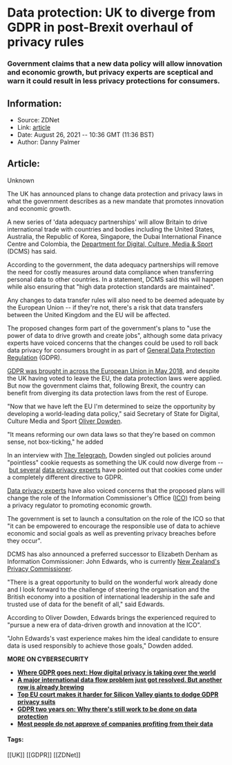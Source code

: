 # Data protection: UK to diverge from GDPR in post-Brexit overhaul of privacy rules
### Government claims that a new data policy will allow innovation and economic growth, but privacy experts are sceptical and warn it could result in less privacy protections for consumers.

## Information:
+ Source: ZDNet
+ Link: [article](https://www.zdnet.com/article/data-protection-to-diverge-from-gdpr-in-post-brexit-overhaul-of-privacy-rules/)
+ Date: August 26, 2021 -- 10:36 GMT (11:36 BST)
+ Author: Danny Palmer


## Article:
Unknown

The UK has announced plans to change data protection and privacy laws in what the government describes as a new mandate that promotes innovation and economic growth.

A new series of 'data adequacy partnerships' will allow Britain to drive international trade with countries and bodies including the United States, Australia, the Republic of Korea, Singapore, the Dubai International Finance Centre and Colombia, the [Department for Digital, Culture, Media & Sport](https://www.gov.uk/government/news/uk-unveils-post-brexit-global-data-plans-to-boost-growth-increase-trade-and-improve-healthcare) (DCMS) has said.


According to the government, the data adequacy partnerships will remove the need for costly measures around data compliance when transferring personal data to other countries. In a statement, DCMS said this will happen while also ensuring that "high data protection standards are maintained".

Any changes to data transfer rules will also need to be deemed adequate by the European Union -- if they're not, there's a risk that data transfers between the United Kingdom and the EU will be affected.

The proposed changes form part of the government's plans to "use the power of data to drive growth and create jobs", although some data privacy experts have voiced concerns that the changes could be used to roll back data privacy for consumers brought in as part of [General Data Protection Regulation](https://www.zdnet.com/article/gdpr-an-executive-guide-to-what-you-need-to-know/) (GDPR). 

[GDPR was brought in across the European Union in May 2018](https://www.zdnet.com/article/gdpr-its-here-so-what-happens-now/), and despite the UK having voted to leave the EU, the data protection laws were applied. But now the government claims that, following Brexit, the country can benefit from diverging its data protection laws from the rest of Europe. 

"Now that we have left the EU I'm determined to seize the opportunity by developing a world-leading data policy," said Secretary of State for Digital, Culture Media and Sport [Oliver Dowden](https://www.gov.uk/government/people/dowden).






"It means reforming our own data laws so that they're based on common sense, not box-ticking," he added  

In an interview with [The Telegraph](https://www.telegraph.co.uk/politics/2021/08/25/web-cookie-requests-red-tape-scrapped-post-brexit-data-revolution/), Dowden singled out policies around "pointless" cookie requests as something the UK could now diverge from -- [but several](https://twitter.com/mariafarrell/status/1430789596800036868) [data privacy experts](https://twitter.com/WebDevLaw/status/1430643371576528901) have pointed out that cookies come under a completely different directive to GDPR.

[Data privacy experts](https://twitter.com/WebDevLaw/status/1430780535530565632) have also voiced concerns that the proposed plans will change the role of the Information Commissioner's Office ([ICO](https://ico.org.uk/)) from being a privacy regulator to promoting economic growth.

The government is set to launch a consultation on the role of the ICO so that "it can be empowered to encourage the responsible use of data to achieve economic and social goals as well as preventing privacy breaches before they occur".

DCMS has also announced a preferred successor to Elizabeth Denham as Information Commissioner: John Edwards, who is currently [New Zealand's Privacy Commissioner](https://www.privacy.org.nz/about-us/who-we-are/). 

"There is a great opportunity to build on the wonderful work already done and I look forward to the challenge of steering the organisation and the British economy into a position of international leadership in the safe and trusted use of data for the benefit of all," said Edwards. 

According to Oliver Dowden, Edwards brings the experienced required to "pursue a new era of data-driven growth and innovation at the ICO". 

"John Edwards's vast experience makes him the ideal candidate to ensure data is used responsibly to achieve those goals," Dowden added. 

**MORE ON CYBERSECURITY**

* [**Where GDPR goes next: How digital privacy is taking over the world**](https://www.zdnet.com/article/where-gdpr-goes-next-how-digital-privacy-is-taking-over-the-world/)
* [**A major international data flow problem just got resolved. But another row is already brewing**](https://www.zdnet.com/article/a-major-international-data-flow-problem-just-got-resolved-but-another-row-is-already-brewing/)
* [**Top EU court makes it harder for Silicon Valley giants to dodge GDPR privacy suits**](https://www.cnet.com/tech/services-and-software/top-eu-court-makes-it-harder-for-silicon-valley-giants-to-dodge-gdpr-privacy-suits/)
* [**GDPR two years on: Why there's still work to be done on data protection**](https://www.zdnet.com/article/gdpr-two-years-on-why-theres-still-work-to-be-done-on-data-protection/)
* [**Most people do not approve of companies profiting from their data**](https://www.zdnet.com/article/most-people-do-not-approve-of-companies-profiting-from-their-data/)





#### Tags:
[[UK]] [[GDPR]] [[ZDNet]]
